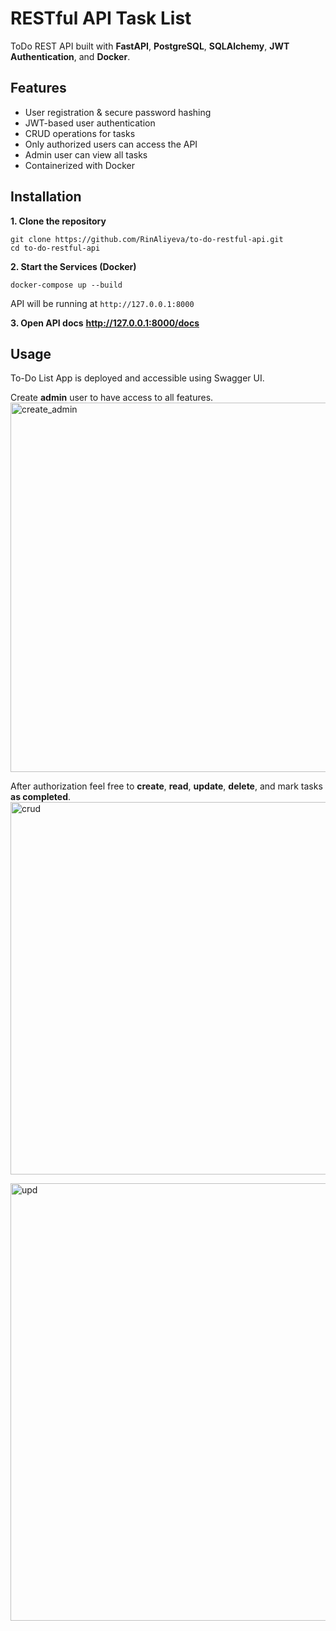 # RESTful API Task List

ToDo REST API built with **FastAPI**, **PostgreSQL**, **SQLAlchemy**, **JWT Authentication**, and **Docker**.


## Features

- User registration & secure password hashing
- JWT-based user authentication
- CRUD operations for tasks
- Only authorized users can access the API
- Admin user can view all tasks
- Containerized with Docker

## Installation

**1. Clone the repository**
```
git clone https://github.com/RinAliyeva/to-do-restful-api.git
cd to-do-restful-api
```


**2. Start the Services (Docker)**
```
docker-compose up --build

```


API will be running at ``` http://127.0.0.1:8000 ```


**3. Open API docs**
**http://127.0.0.1:8000/docs**

## Usage

To-Do List App is deployed and accessible using Swagger UI.

Create **admin** user to have access to all features.
<img width="1417" height="591" alt="create_admin" src="https://github.com/user-attachments/assets/53164cf7-268e-48aa-9904-dd8b90a016b7" />

After authorization feel free to **create**, **read**, **update**, **delete**, and mark tasks **as completed**.
<img width="1413" height="596" alt="crud" src="https://github.com/user-attachments/assets/3dbedf66-7726-4938-8b70-34e2c455d83a" />

<img width="1413" height="700" alt="upd" src="https://github.com/user-attachments/assets/662a0151-4d64-4cc1-aa4e-4a44def10ff8" />


